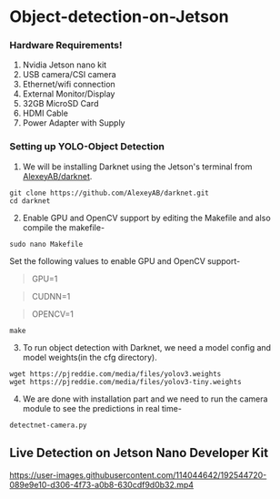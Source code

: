 # Object-detection-on-Jetson

### Hardware Requirements!
1. Nvidia Jetson nano kit
2. USB camera/CSI camera
3. Ethernet/wifi connection
4. External Monitor/Display
5. 32GB MicroSD Card
6. HDMI Cable
7. Power Adapter with Supply

### Setting up YOLO-Object Detection
1. We will be installing Darknet using the Jetson's terminal from [AlexeyAB/darknet](https://github.com/AlexeyAB/darknet.git).
 ```
 git clone https://github.com/AlexeyAB/darknet.git
 cd darknet
 ```
 
2. Enable GPU and OpenCV support by editing the Makefile and also compile the makefile-
 ```
 sudo nano Makefile
 ```
   Set the following values to enable GPU and OpenCV support-
 >  GPU=1
 
 >  CUDNN=1
 
 >  OPENCV=1

 ```
 make
 ```

3. To run object detection with Darknet, we need a model config and model weights(in the cfg directory).
 ```
 wget https://pjreddie.com/media/files/yolov3.weights
 wget https://pjreddie.com/media/files/yolov3-tiny.weights
 ```

4. We are done with installation part and we need to run the camera module to see the predictions in real time-
 ```
 detectnet-camera.py
 ```


## Live Detection on Jetson Nano Developer Kit



https://user-images.githubusercontent.com/114044642/192544720-089e9e10-d306-4f73-a0b8-630cdf9d0b32.mp4




